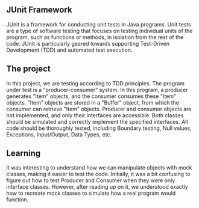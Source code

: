 ## JUnit Framework
JUnit is a framework for conducting unit tests in Java programs. Unit tests are a type of software testing that focuses on testing individual units of the program, such as functions or methods, in isolation from the rest of the code. JUnit is particularly geared towards supporting Test-Driven Development (TDD) and automated test execution.

## The project
In this project, we are testing according to TDD principles. The program under test is a "producer-consumer" system. In this program, a producer generates "Item" objects, and the consumer consumes these "Item" objects. "Item" objects are stored in a "Buffer" object, from which the consumer can retrieve "Item" objects. Producer and consumer objects are not implemented, and only their interfaces are accessible. Both classes should be simulated and correctly implement the specified interfaces. All code should be thoroughly tested, including Boundary testing, Null values, Exceptions, Input/Output, Data Types, etc.

## Learning
It was interesting to understand how we can manipulate objects with mock classes, making it easier to test the code. Initially, it was a bit confusing to figure out how to test Producer and Consumer when they were only interface classes. However, after reading up on it, we understood exactly how to recreate mock classes to simulate how a real program would function.
